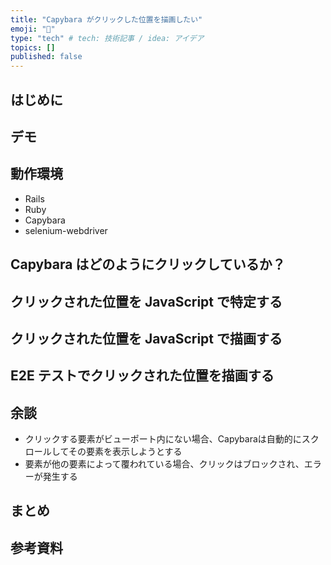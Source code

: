 ```yaml
---
title: "Capybara がクリックした位置を描画したい"
emoji: "🌊"
type: "tech" # tech: 技術記事 / idea: アイデア
topics: []
published: false
---
```


## はじめに

## デモ

## 動作環境

- Rails
- Ruby
- Capybara
- selenium-webdriver

## Capybara はどのようにクリックしているか？

## クリックされた位置を JavaScript で特定する

## クリックされた位置を JavaScript で描画する

## E2E テストでクリックされた位置を描画する

## 余談

- クリックする要素がビューポート内にない場合、Capybaraは自動的にスクロールしてその要素を表示しようとする
- 要素が他の要素によって覆われている場合、クリックはブロックされ、エラーが発生する

## まとめ

## 参考資料

